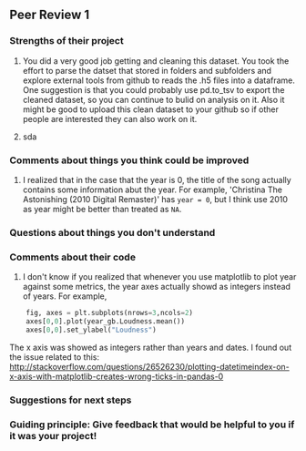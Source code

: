 ## Peer Review 1

### Strengths of their project 

1. You did a very good job getting and cleaning this dataset. You took the effort to parse the datset that stored in folders and subfolders and explore external tools from github to reads the .h5 files into a dataframe. One suggestion is that you could probably use pd.to_tsv to export the cleaned dataset, so you can continue to bulid on analysis on it. Also it might be good to upload this clean dataset to your github so if other people are interested they can also work on it.

2. sda

### Comments about things you think could be improved
1. I realized that in the case that the year is 0, the title of the song actually contains some information abut the year. For example, 'Christina The Astonishing (2010 Digital Remaster)' has `year = 0`, but I think use 2010 as year might be better than treated as `NA`.


### Questions about things you don't understand

### Comments about their code
1. I don't know if you realized that whenever you use matplotlib to plot year against some metrics, the year axes actually showd as integers instead of years. For example, 
       
```python
    fig, axes = plt.subplots(nrows=3,ncols=2)  
    axes[0,0].plot(year_gb.Loudness.mean()) 
    axes[0,0].set_ylabel("Loudness")
```
  The x axis was showed as integers rather than years and dates. I found out the issue related to this: http://stackoverflow.com/questions/26526230/plotting-datetimeindex-on-x-axis-with-matplotlib-creates-wrong-ticks-in-pandas-0 


### Suggestions for next steps

### Guiding principle: Give feedback that would be helpful to you if it was your project!
